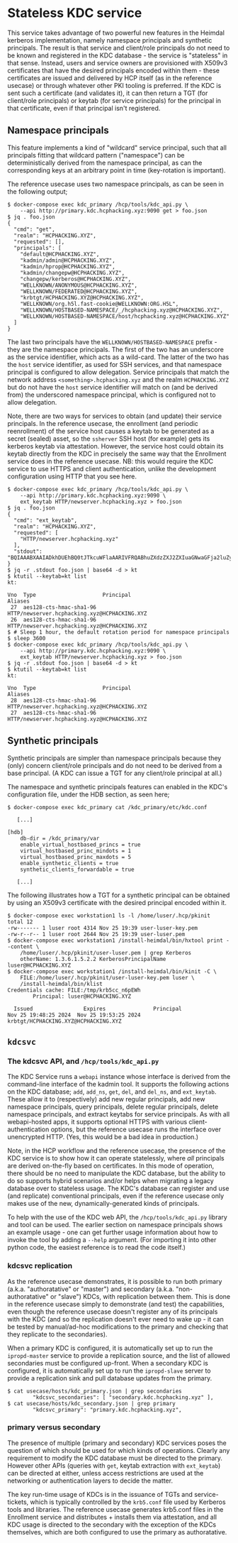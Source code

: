 # Stateless KDC service

This service takes advantage of two powerful new features in the Heimdal kerberos implementation, namely namespace principals and synthetic principals. The result is that service and client/role principals do not need to be known and registered in the KDC database - the service is "stateless" in that sense. Instead, users and service owners are provisioned with X509v3 certificates that have the desired principals encoded within them - these certificates are issued and delivered by HCP itself (as in the reference usecase) or through whatever other PKI tooling is preferred. If the KDC is sent such a certificate (and validates it), it can then return a TGT (for client/role principals) or keytab (for service principals) for the principal in that certificate, even if that principal isn't registered.

## Namespace principals

This feature implements a kind of "wildcard" service principal, such that all principals fitting that wildcard pattern ("namespace") can be deterministically derived from the namespace principal, as can the corresponding keys at an arbitrary point in time (key-rotation is important).

The reference usecase uses two namespace principals, as can be seen in the following output;

```
$ docker-compose exec kdc_primary /hcp/tools/kdc_api.py \
    --api http://primary.kdc.hcphacking.xyz:9090 get > foo.json
$ jq . foo.json
{
  "cmd": "get",
  "realm": "HCPHACKING.XYZ",
  "requested": [],
  "principals": [
    "default@HCPHACKING.XYZ",
    "kadmin/admin@HCPHACKING.XYZ",
    "kadmin/hprop@HCPHACKING.XYZ",
    "kadmin/changepw@HCPHACKING.XYZ",
    "changepw/kerberos@HCPHACKING.XYZ",
    "WELLKNOWN/ANONYMOUS@HCPHACKING.XYZ",
    "WELLKNOWN/FEDERATED@HCPHACKING.XYZ",
    "krbtgt/HCPHACKING.XYZ@HCPHACKING.XYZ",
    "WELLKNOWN/org.h5l.fast-cookie@WELLKNOWN:ORG.H5L",
    "WELLKNOWN/HOSTBASED-NAMESPACE/_/hcphacking.xyz@HCPHACKING.XYZ",
    "WELLKNOWN/HOSTBASED-NAMESPACE/host/hcphacking.xyz@HCPHACKING.XYZ"
  ]
}
```

The last two principals have the `WELLKNOWN/HOSTBASED-NAMESPACE` prefix - they are the namespace principals. The first of the two has an underscore as the service identifier, which acts as a wild-card. The latter of the two has the `host` service identifier, as used for SSH services, and that namespace principal is configured to allow delegation. Service principals that match the network address `<something>.hcphacking.xyz` and the realm `HCPHACKING.XYZ` but do not have the `host` service identifier will match on (and be derived from) the underscored namespace principal, which is configured not to allow delegation.

Note, there are two ways for services to obtain (and update) their service principals. In the reference usecase, the enrollment (and periodic reenrollment) of the service host causes a keytab to be generated as a secret (sealed) asset, so the `ssherver` SSH host (for example) gets its kerberos keytab via attestation. However, the service host could obtain its keytab directly from the KDC in precisely the same way that the Enrollment service does in the reference usecase. NB: this would require the KDC service to use HTTPS and client authentication, unlike the development configuration using HTTP that you see here.

```
$ docker-compose exec kdc_primary /hcp/tools/kdc_api.py \
    --api http://primary.kdc.hcphacking.xyz:9090 \
    ext_keytab HTTP/newserver.hcphacking.xyz > foo.json
$ jq . foo.json
{
  "cmd": "ext_keytab",
  "realm": "HCPHACKING.XYZ",
  "requested": [
    "HTTP/newserver.hcphacking.xyz"
  ],
  "stdout": "BQIAAABXAAIADkhDUEhBQ0tJTkcuWFlaAARIVFRQABhuZXdzZXJ2ZXIuaGNwaGFja2luZy54eXoAAAABZ0Pe6xsAEQAQ48nGvfVjwt/7GBqCo7+BdgAAABsAAAAAAAAAVwACAA5IQ1BIQUNLSU5HLlhZWgAESFRUUAAYbmV3c2VydmVyLmhjcGhhY2tpbmcueHl6AAAAAWdD3usaABEAEF5okbCKpSK+FKhm5VdIt/4AAAAaAAAAAA=="
}
$ jq -r .stdout foo.json | base64 -d > kt
$ ktutil --keytab=kt list
kt:

Vno  Type                     Principal                                     Aliases
 27  aes128-cts-hmac-sha1-96  HTTP/newserver.hcphacking.xyz@HCPHACKING.XYZ
 26  aes128-cts-hmac-sha1-96  HTTP/newserver.hcphacking.xyz@HCPHACKING.XYZ
$ # Sleep 1 hour, the default rotation period for namespace principals
$ sleep 3600
$ docker-compose exec kdc_primary /hcp/tools/kdc_api.py \
    --api http://primary.kdc.hcphacking.xyz:9090 \
    ext_keytab HTTP/newserver.hcphacking.xyz > foo.json
$ jq -r .stdout foo.json | base64 -d > kt
$ ktutil --keytab=kt list
kt:

Vno  Type                     Principal                                     Aliases
 28  aes128-cts-hmac-sha1-96  HTTP/newserver.hcphacking.xyz@HCPHACKING.XYZ
 27  aes128-cts-hmac-sha1-96  HTTP/newserver.hcphacking.xyz@HCPHACKING.XYZ
```

## Synthetic principals

Synthetic principals are simpler than namespace principals because they (only) concern client/role principals and do not need to be derived from a base principal. (A KDC can issue a TGT for any client/role principal at all.)

The namespace and synthetic principals features can enabled in the KDC's configuration file, under the HDB section, as seen here;

```
$ docker-compose exec kdc_primary cat /kdc_primary/etc/kdc.conf

   [...]

[hdb]
	db-dir = /kdc_primary/var
	enable_virtual_hostbased_princs = true
	virtual_hostbased_princ_mindots = 1
	virtual_hostbased_princ_maxdots = 5
	enable_synthetic_clients = true
	synthetic_clients_forwardable = true

   [...]
```

The following illustrates how a TGT for a synthetic principal can be obtained by using an X509v3 certificate with the desired principal encoded within it.

```
$ docker-compose exec workstation1 ls -l /home/luser/.hcp/pkinit
total 12
-rw------- 1 luser root 4314 Nov 25 19:39 user-luser-key.pem
-rw-r--r-- 1 luser root 2644 Nov 25 19:39 user-luser.pem
$ docker-compose exec workstation1 /install-heimdal/bin/hxtool print --content \
    /home/luser/.hcp/pkinit/user-luser.pem | grep Kerberos
	otherName: 1.3.6.1.5.2.2 KerberosPrincipalName luser@HCPHACKING.XYZ
$ docker-compose exec workstation1 /install-heimdal/bin/kinit -C \
    FILE:/home/luser/.hcp/pkinit/user-luser-key.pem luser \
    /install-heimdal/bin/klist
Credentials cache: FILE:/tmp/krb5cc_n6pEWh
        Principal: luser@HCPHACKING.XYZ

  Issued                Expires               Principal
Nov 25 19:48:25 2024  Nov 25 19:53:25 2024  krbtgt/HCPHACKING.XYZ@HCPHACKING.XYZ
```

## `kdcsvc`

### The kdcsvc API, and `/hcp/tools/kdc_api.py`

The KDC Service runs a `webapi` instance whose interface is derived from the command-line interface of the kadmin tool. It supports the following actions on the KDC database; `add`, `add_ns`, `get`, `del`, and `del_ns`, and `ext_keytab`. These allow it to (respectively) add new regular principals, add new namespace principals, query principals, delete regular principals, delete namespace principals, and extract keytabs for service principals. As with all webapi-hosted apps, it supports optional HTTPS with various client-authentication options, but the reference usecase runs the interface over unencrypted HTTP. (Yes, this would be a bad idea in production.)

Note, in the HCP workflow and the reference usecase, the presence of the KDC service is to show how it can operate statelessly, where _all_ principals are derived on-the-fly based on certificates. In this mode of operation, there should be no need to manipulate the KDC database, but the ability to do so supports hybrid scenarios and/or helps when migrating a legacy database over to stateless usage. The KDC's database can register and use (and replicate) conventional principals, even if the reference usecase only makes use of the new, dynamically-generated kinds of principals.

To help with the use of the KDC web API, the `/hcp/tools/kdc_api.py` library and tool can be used. The earlier section on namespace principals shows an example usage - one can get further usage information about how to invoke the tool by adding a `--help` argument. (For importing it into other python code, the easiest reference is to read the code itself.)

### kdcsvc replication

As the reference usecase demonstrates, it is possible to run both primary (a.k.a. "authoratative" or "master") and secondary (a.k.a. "non-authoratative" or "slave") KDCs, with replication between them. This is done in the reference usecase simply to demonstrate (and test) the capabilities, even though the reference usecase doesn't register any of its principals with the KDC (and so the replication doesn't ever need to wake up - it can be tested by manual/ad-hoc modifications to the primary and checking that they replicate to the secondaries).

When a primary KDC is configured, it is automatically set up to run the `ipropd-master` service to provide a replication source, and the list of allowed secondaries must be configured up-front. When a secondary KDC is configured, it is automatically set up to run the `ipropd-slave` server to provide a replication sink and pull database updates from the primary.

```
$ cat usecase/hosts/kdc_primary.json | grep secondaries
        "kdcsvc_secondaries": [ "secondary.kdc.hcphacking.xyz" ],
$ cat usecase/hosts/kdc_secondary.json | grep primary
        "kdcsvc_primary": "primary.kdc.hcphacking.xyz",
```

### primary versus secondary

The presence of multiple (primary and secondary) KDC services poses the question of which should be used for which kinds of operations. Clearly any requirement to modify the KDC database must be directed to the primary. However other APIs (queries with `get`, keytab extraction with `ext_keytab`) can be directed at either, unless access restrictions are used at the networking or authentication layers to decide the matter.

The key run-time usage of KDCs is in the issuance of TGTs and service-tickets, which is typically controlled by the `krb5.conf` file used by Kerberos tools and libraries. The reference usecase generates krb5.conf files in the Enrollment service and distributes + installs them via attestation, and all KDC usage is directed to the secondary with the exception of the KDCs themselves, which are both configured to use the primary as authoratative.
